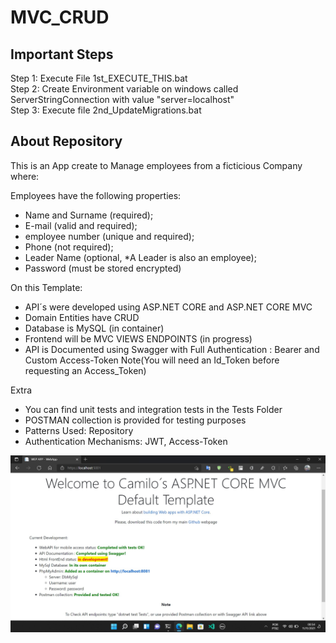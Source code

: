 # MVC_CRUD

## Important Steps  
Step 1: Execute File 1st_EXECUTE_THIS.bat  
Step 2: Create Environment variable on windows called ServerStringConnection with value "server=localhost"  
Step 3: Execute file 2nd_UpdateMigrations.bat  

## About Repository

This is an App create to Manage employees from a ficticious Company where:  

Employees have the following properties:
- Name and Surname (required);
- E-mail (valid and required);
- employee number (unique and required);
- Phone (not required);
- Leader Name (optional, *A Leader is also an employee);
- Password (must be stored encrypted)
  
On this Template:
- API´s were developed using ASP.NET CORE and ASP.NET CORE MVC
- Domain Entities have CRUD 
- Database is MySQL (in container)
- Frontend will be MVC VIEWS ENDPOINTS (in progress)
- API is Documented using Swagger with Full Authentication : Bearer and Custom Access-Token
  Note(You will need an Id_Token before requesting an Access_Token)
  
Extra  
- You can find unit tests and integration tests in the Tests Folder
- POSTMAN collection is provided for testing purposes
- Patterns Used: Repository
- Authentication Mechanisms: JWT, Access-Token

![Status](CurrentDevStatus.jpg)